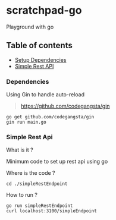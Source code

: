 # scratchpad-go
Playground with go

## Table of contents
- [Setup Dependencies](#Dependencies)
- [Simple Rest API](#Simple-Rest-Api)

### Dependencies

Using Gin to handle auto-reload
>https://github.com/codegangsta/gin
```
go get github.com/codegangsta/gin
gin run main.go
```

### Simple Rest Api

What is it ?

Minimum code to set up rest api using go

Where is the code ?

```
cd ./simpleRestEndpoint
```

How to run ?
```
go run simpleRestEndpoint
curl localhost:3100/simpleEndpoint
```